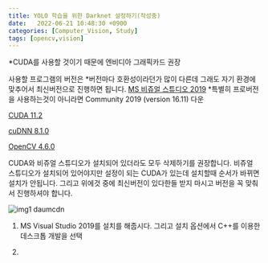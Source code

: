 ```yaml
---
title: YOLO 학습을 위한 Darknet 설정하기(작성중)
date:   2022-06-21 10:48:30 +0900
categories: [Computer_Vision, Study]
tags: [opencv,vision]
---
```

*CUDA를 사용할 것이기 때문에 엔비디아 그래픽카드 권장

사용할 프로그램의 버전은
*버전마다 호환성이라던가 많이 다른데 그래도 자기 환경에 맞추어서 최신버전으로 진행하면 됩니다.
[MS 비쥬얼 스튜디오 2019](https://my.visualstudio.com/Downloads?q=visual%20studio%202019&wt.mc_id=o~msft~vscom~older-downloads)
*특별히 프로버전을 사용하는것이 아니라면 Community 2019 (version 16.11) 다운

[CUDA 11.2](https://developer.nvidia.com/cuda-11.2.0-download-archive)

[cuDNN 8.1.0](https://developer.nvidia.com/rdp/cudnn-archive)

[OpenCV 4.6.0](https://opencv.org/releases/)

CUDA와 비쥬얼 스튜디오가 설치되어 있더라도 모두 삭제하기를 권장합니다. 비쥬얼 스튜디오가 설치되어 있어야지만 설정이 되는 CUDA가 있는데 설치할때 순서가 바뀌면 설치가 안됩니다. 그리고 위에것 중에 최신버전이 있다한들 받지 마시고 버전을 꼭 맞춰서 진행하셔야 합니다.

![img1 daumcdn](https://user-images.githubusercontent.com/85277660/210751666-d0f73ca3-3ee2-404d-be2c-6eb788f93645.png)

1. MS Visual Studio 2019를 설치를 해줍시다. 그리고 설치 옵션에서 C++를 이용한 데스크톱 개발을 선택

2.